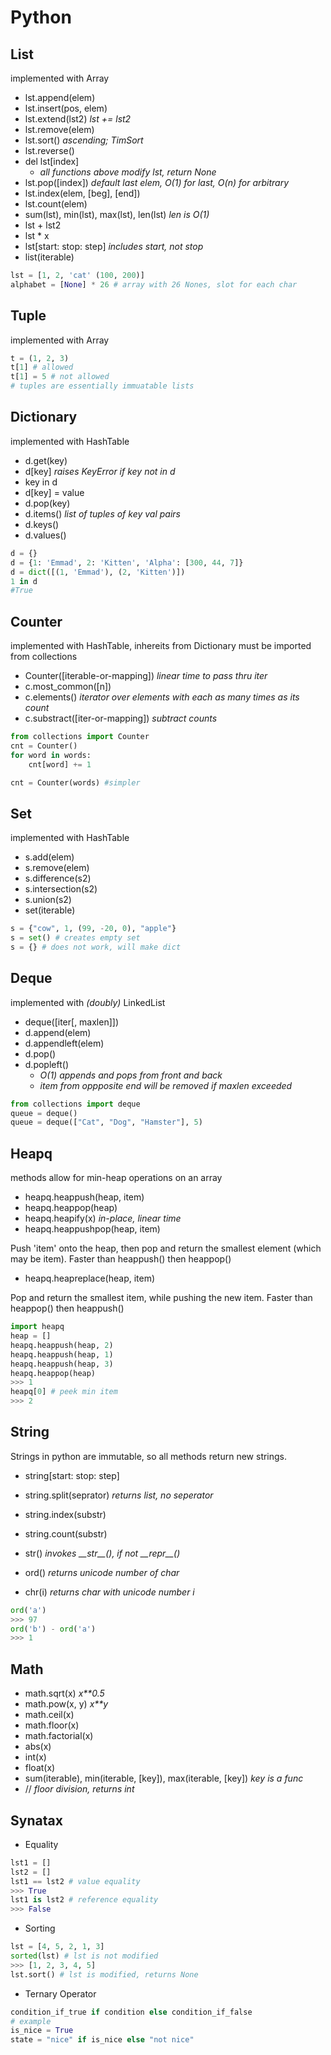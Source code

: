 # Python

## List
implemented with Array

- lst.append(elem)
- lst.insert(pos, elem)
- lst.extend(lst2) *lst += lst2*
- lst.remove(elem)
- lst.sort() *ascending; TimSort*
- lst.reverse()
- del lst[index]
    - *all functions above modify lst, return None*
- lst.pop([index]) *default last elem, O(1) for last, O(n) for arbitrary*
- lst.index(elem, [beg], [end])
- lst.count(elem)
- sum(lst), min(lst), max(lst), len(lst) *len is O(1)*
- lst + lst2
- lst * x
- lst[start: stop: step] *includes start, not stop*
- list(iterable)

```python
lst = [1, 2, 'cat' (100, 200)]
alphabet = [None] * 26 # array with 26 Nones, slot for each char
```

## Tuple
implemented with Array

```python
t = (1, 2, 3)
t[1] # allowed
t[1] = 5 # not allowed
# tuples are essentially immuatable lists
```

## Dictionary
implemented with HashTable

- d.get(key)
- d[key] *raises KeyError if key not in d*
- key in d
- d[key] = value
- d.pop(key)
- d.items() *list of tuples of key val pairs*
- d.keys()
- d.values()

```python
d = {}
d = {1: 'Emmad', 2: 'Kitten', 'Alpha': [300, 44, 7]}
d = dict([(1, 'Emmad'), (2, 'Kitten')])
1 in d
#True
```

## Counter
implemented with HashTable, inhereits from Dictionary
must be imported from collections

- Counter([iterable-or-mapping]) *linear time to pass thru iter*
- c.most_common([n])
- c.elements() *iterator over elements with each as many times as its count*
- c.substract([iter-or-mapping]) *subtract counts*

```python
from collections import Counter
cnt = Counter()
for word in words:
    cnt[word] += 1

cnt = Counter(words) #simpler
```

## Set
implemented with HashTable

- s.add(elem)
- s.remove(elem)
- s.difference(s2)
- s.intersection(s2)
- s.union(s2)
- set(iterable)

```python
s = {"cow", 1, (99, -20, 0), "apple"}
s = set() # creates empty set
s = {} # does not work, will make dict

```


## Deque
implemented with *(doubly)* LinkedList

- deque([iter[, maxlen]])
- d.append(elem)
- d.appendleft(elem)
- d.pop()
- d.popleft()
    - *O(1) appends and pops from front and back*
    - *item from oppposite end will be removed if maxlen exceeded*

```python
from collections import deque
queue = deque()
queue = deque(["Cat", "Dog", "Hamster"], 5)
```

## Heapq
methods allow for min-heap operations on an array

- heapq.heappush(heap, item)
- heapq.heappop(heap)
- heapq.heapify(x) *in-place, linear time*
- heapq.heappushpop(heap, item)

Push 'item' onto the heap, then pop and return the smallest element (which may be item). Faster than heappush() then heappop()
- heapq.heapreplace(heap, item)

Pop and return the smallest item, while pushing the new item. Faster than heappop() then heappush()

```python
import heapq
heap = []
heapq.heappush(heap, 2)
heapq.heappush(heap, 1)
heapq.heappush(heap, 3)
heapq.heappop(heap)
>>> 1
heapq[0] # peek min item
>>> 2
```

## String
Strings in python are immutable, so all methods return new strings.

 - string[start: stop: step]
 - string.split(seprator) *returns list, no seperator*
 - string.index(substr)
 - string.count(substr)
 - str() *invokes \_\_str\_\_(), if not \_\_repr\_\_()*


 - ord() *returns unicode number of char*
 - chr(i) *returns char with unicode number i*
```python
ord('a')
>>> 97
ord('b') - ord('a')
>>> 1
```

## Math

- math.sqrt(x) *x**0.5*
- math.pow(x, y) *x**y*
- math.ceil(x)
- math.floor(x)
- math.factorial(x)
- abs(x)
- int(x)
- float(x)
- sum(iterable), min(iterable, [key]), max(iterable, [key]) *key is a func*
- // *floor division, returns int*

## Synatax
- Equality
```python
lst1 = []
lst2 = []
lst1 == lst2 # value equality
>>> True
lst1 is lst2 # reference equality
>>> False
```

- Sorting
```python
lst = [4, 5, 2, 1, 3]
sorted(lst) # lst is not modified
>>> [1, 2, 3, 4, 5]
lst.sort() # lst is modified, returns None
```

- Ternary Operator
```python
condition_if_true if condition else condition_if_false
# example
is_nice = True
state = "nice" if is_nice else "not nice"
```